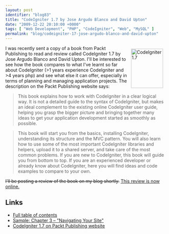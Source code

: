```yaml
---
layout: post
identifier: "blog83"
title: "CodeIgniter 1.7 by Jose Argudo Blanco and David Upton"
date: "2009-12-22 20:10:00 +0000"
tags: [ "Web Development", "PHP", "CodeIgniter", "Web", "MySQL" ]
permalink: "blog/codeigniter-17-jose-argudo-blanco-and-david-upton"
---
```

<a rel="nofollow" href="http://www.packtpub.com/improve-coding-productivity-with-codeigniter-1-7?utm_source=murfitt.net&utm_medium=bookrev&utm_content=blog&utm_campaign=mdb_001828"><img height="123" width="100" alt="CodeIgniter 1.7" style="margin: 10px; float: right;" src="/uploads/1847199488.png"></a>I was recently sent a copy of a book from Packt Publishing to read and review called CodeIgniter 1.7 by Jose Argudo Blanco and David Upton. I'll be interested to see how the book compares to what I've learnt so far about CodeIgniter (>1 years experience CodeIgniter and >4 years php) and see what else it can offer, especially in terms of planning and managing application projects. The description on the Packt Publishing website says:

<!--more-->

> This book explains how to work with CodeIgniter in a clear logical way. It is not a detailed guide to the syntax of CodeIgniter, but makes an ideal complement to the existing online CodeIgniter user guide, helping you grasp the bigger picture and bringing together many ideas to get your application development started as smoothly as possible.

> This book will start you from the basics, installing CodeIgniter, understanding its structure and the MVC pattern. You will also learn how to use some of the most important CodeIgniter libraries and helpers, upload it to a shared server, and take care of the most common problems. If you are new to CodeIgniter, this book will guide you from bottom to top. If you are an experienced developer or already know about CodeIgniter, here you will find ideas and code examples to compare to your own.

<strike>I'll be posting a review of the book on my blog shortly.</strike> [This review is now online.](/blog/book-review-codeigniter-17-jose-argudo-blanco-and-david-upton-packt-publishing)

## Links

* [Full table of contents](http://www.packtpub.com/article/improve-coding-productivity-with-codeigniter-1-7-table-of-contents)
* [Sample: Chapter 3 – "Navigating Your Site"](http://www.packtpub.com/files/9485-codeigniter-1-7-sample-chapter-3-%20navigating-your-site.pdf)
* [CodeIgniter 1.7 on Packt Publishing website](http://www.packtpub.com/improve-coding-productivity-with-codeigniter-1-7?utm_source=murfitt.net&utm_medium=bookrev&utm_content=blog&utm_campaign=mdb_001828)